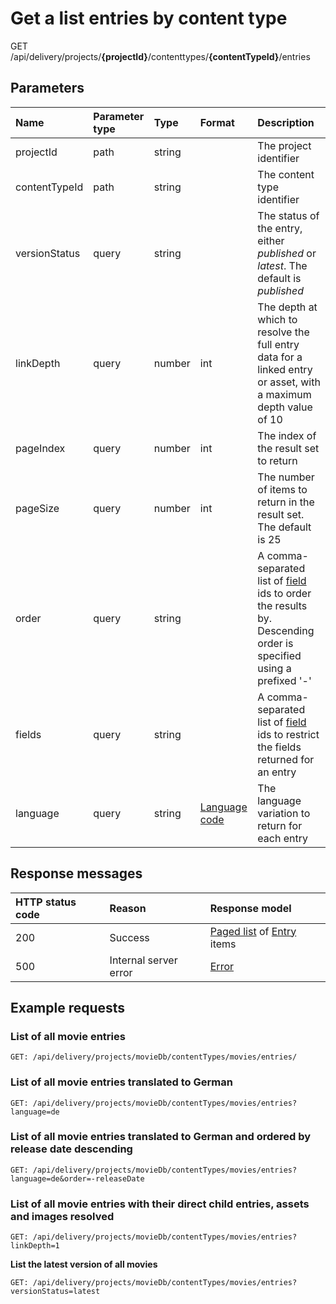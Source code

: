 # Get a list entries by content type

<span class="label label--get">GET</span> /api/delivery/projects/**{projectId}**/contenttypes/**{contentTypeId}**/entries

## Parameters

| Name | Parameter type|Type|Format|Description|
|:-|:-|:-|:-|:-|
| projectId | path | string | | The project identifier |
| contentTypeId | path |string | | The content type identifier |
| versionStatus | query | string | | The status of the entry, either *published* or *latest*. The default is *published* |
| linkDepth | query | number | int | The depth at which to resolve the full entry data for a linked entry or asset, with a maximum depth value of 10 |
| pageIndex | query | number | int | The index of the result set to return |
| pageSize | query | number | int | The number of items to return in the result set. The default is 25 |
| order | query | string | | A comma-separated list of [field](/model/content-type.md#field) ids to order the results by. Descending order is specified using a prefixed '-' |
| fields | query | string | | A comma-separated list of [field](/model/content-type.md#field) ids to restrict the fields returned for an entry |
| language | query | string | [Language code](/localization.md) | The language variation to return for each entry |

## Response messages

| HTTP status code | Reason | Response model|
|:-|:-|:-|
| 200 | Success | [Paged list](/model/paged-list.md) of [Entry](/model/entry.md) items |
| 500 | Internal server error | [Error](/key-concepts/errors.md) |

## Example requests

### List of all movie entries

```http
GET: /api/delivery/projects/movieDb/contentTypes/movies/entries/
```

### List of all movie entries translated to German

```http
GET: /api/delivery/projects/movieDb/contentTypes/movies/entries?language=de
```

### List of all movie entries translated to German and ordered by release date descending

```http
GET: /api/delivery/projects/movieDb/contentTypes/movies/entries?language=de&order=-releaseDate
```

### List of all movie entries with their direct child entries, assets and images resolved

```http
GET: /api/delivery/projects/movieDb/contentTypes/movies/entries?linkDepth=1
```

**List the latest version of all movies**

```http
GET: /api/delivery/projects/movieDb/contentTypes/movies/entries?versionStatus=latest
```
